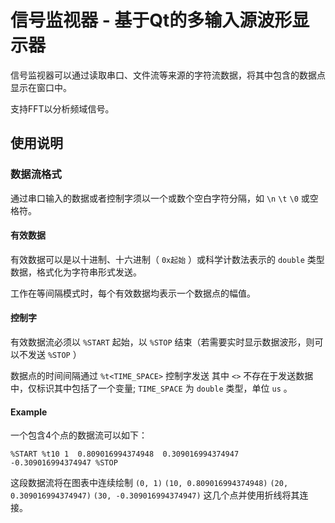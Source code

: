 # 信号监视器 - 基于Qt的多输入源波形显示器

信号监视器可以通过读取串口、文件流等来源的字符流数据，将其中包含的数据点显示在窗口中。

支持FFT以分析频域信号。



## 使用说明

### 数据流格式

通过串口输入的数据或者控制字须以一个或数个空白字符分隔，如 `\n` `\t` `\0` 或空格符。

#### 有效数据

有效数据可以是以十进制、十六进制（ `0x起始` ）或科学计数法表示的 `double` 类型数据，格式化为字符串形式发送。

工作在等间隔模式时，每个有效数据均表示一个数据点的幅值。

#### 控制字

有效数据流必须以 `%START` 起始，以 `%STOP` 结束（若需要实时显示数据波形，则可以不发送 `%STOP` ）

数据点的时间间隔通过 `%t<TIME_SPACE>` 控制字发送
其中 `<>` 不存在于发送数据中，仅标识其中包括了一个变量; `TIME_SPACE` 为 `double` 类型，单位 `us` 。



#### Example

一个包含4个点的数据流可以如下：

`%START %t10 1  0.809016994374948  0.309016994374947  -0.309016994374947 %STOP`

这段数据流将在图表中连续绘制 `(0, 1)` `(10, 0.809016994374948)` `(20, 0.309016994374947)` `(30, -0.309016994374947)` 这几个点并使用折线将其连接。